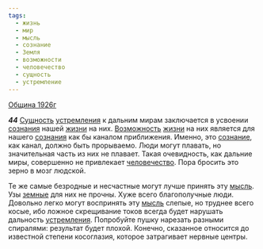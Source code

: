 ```yaml
---
tags:
  - жизнь
  - мир
  - мысль
  - сознание
  - Земля
  - возможности
  - человечество
  - сущность
  - устремление
---
```


[Община 1926г](https://127.0.0.1:4002/agni/1926)

___44___
[Сущность](../../../tags/#сущность) [устремления](../../../tags/#устремление) к дальним мирам заключается в усвоении [сознания](../../../tags/#[сознание](../../../tags/#сознание)) нашей [жизни](../../../tags/#жизнь) на них. [Возможность](../../../tags/#возможности) [жизни](../../../tags/#жизнь) на них является для нашего [сознания](../../../tags/#[сознание](../../../tags/#сознание)) как бы каналом приближения. Именно, это [сознание](../../../tags/#сознание), как канал, должно быть прорываемо. Люди могут плавать, но значительная часть из них не плавает. Такая очевидность, как дальние миры, совершенно не привлекает [человечество](../../../tags/#человечество). Пора бросить это зерно в мозг людской.   

Те же самые безродные и несчастные могут лучше принять эту [мысль](../../../tags/#мысль). Узы [земные](../../../tags/#Земля) для них не прочны. Хуже всего благополучные люди. Довольно легко могут воспринять эту [мысль](../../../tags/#мысль) слепые, но труднее всего косые, ибо ложное скрещивание токов всегда будет нарушать дальность [устремления](../../../tags/#устремление). Попробуйте пушку нарезать разными спиралями: результат будет плохой. Конечно, сказанное относится до известной степени косоглазия, которое затрагивает нервные центры.   

